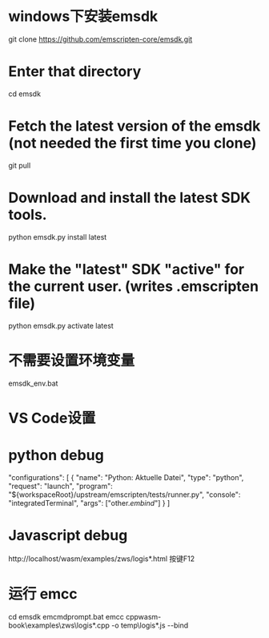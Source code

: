# windows下安装emsdk
git clone https://github.com/emscripten-core/emsdk.git
# Enter that directory
cd emsdk

# Fetch the latest version of the emsdk (not needed the first time you clone)
git pull

# Download and install the latest SDK tools.
python emsdk.py install latest

# Make the "latest" SDK "active" for the current user. (writes .emscripten file)
python emsdk.py activate latest

# 不需要设置环境变量
emsdk_env.bat

# VS Code设置
# python debug
"configurations": [
        {
            "name": "Python: Aktuelle Datei",
            "type": "python",
            "request": "launch",
            "program": "${workspaceRoot}/upstream/emscripten/tests/runner.py",
            "console": "integratedTerminal",
            "args": ["other.*embind*"]
        }
    ]

# Javascript debug
http://localhost/wasm/examples/zws/logis*.html
按键F12

# 运行 emcc
cd emsdk
emcmdprompt.bat
emcc cppwasm-book\examples\zws\logis*.cpp -o temp\logis*.js --bind